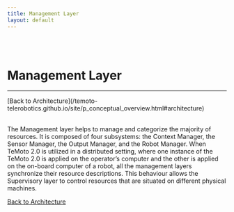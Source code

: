 ```yaml
---
title: Management Layer
layout: default
---
```


<br><br>

# Management Layer
<hr>
[Back to Architecture](/temoto-telerobotics.github.io/site/p_conceptual_overview.html#architecture) <br>
<br>

The Management layer helps to manage and categorize the majority of resources. It is composed of four subsystems: the Context Manager, the Sensor Manager, the Output Manager, and the Robot Manager. When TeMoto 2.0 is utilized in a distributed setting, where one instance of the TeMoto 2.0 is applied on the operator’s computer and the other is applied on the on-board computer of a robot, all the management layers synchronize their resource descriptions. This behaviour allows the Supervisory layer to control resources that are situated on different physical machines.



[Back to Architecture](/temoto-telerobotics.github.io/site/p_conceptual_overview.html#architecture)

